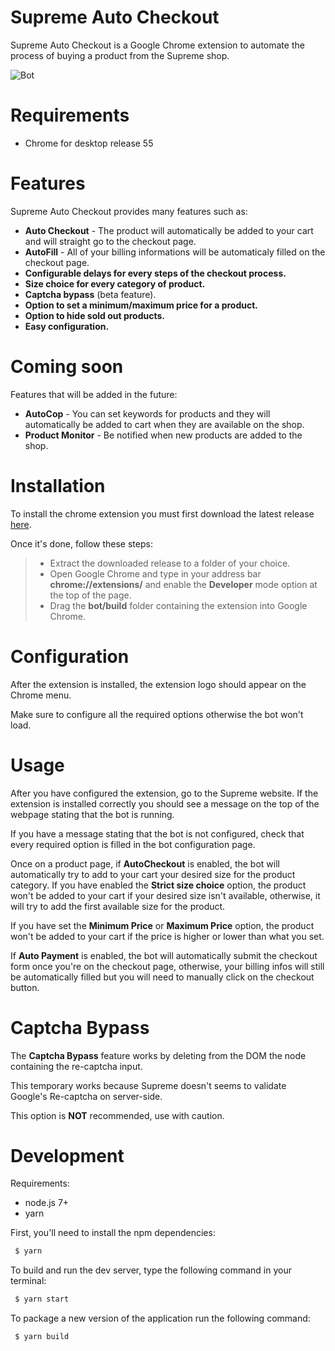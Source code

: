 Supreme Auto Checkout
=====================

Supreme Auto Checkout is a Google Chrome extension to automate the process of buying a product from the Supreme shop.

![Bot](https://github.com/val92130/Supreme-Auto-Checkout/blob/refacto-react/screen-bot.png "Bot")

# Requirements
  - Chrome for desktop release 55

# Features

Supreme Auto Checkout provides many features such as:
  - **Auto Checkout** - The product will automatically be added to your cart and will straight go to the checkout page.
  - **AutoFill** - All of your billing informations will be automaticaly filled on the checkout page.
  - **Configurable delays for every steps of the checkout process.**
  - **Size choice for every category of product.**
  - **Captcha bypass** (beta feature).
  - **Option to set a minimum/maximum price for a product.**
  - **Option to hide sold out products.**
  - **Easy configuration.**
  
# Coming soon
Features that will be added in the future:
  - **AutoCop** - You can set keywords for products and they will automatically be added to cart when they are available on the shop.
  - **Product Monitor** - Be notified when new products are added to the shop.

# Installation

To install the chrome extension you must first download the latest release [here](https://github.com/val92130/Supreme-Auto-Checkout/releases).

Once it's done, follow these steps:
  >- Extract the downloaded release to a folder of your choice.
  >- Open Google Chrome and type in your address bar **chrome://extensions/** and enable the **Developer** mode option at the top of the page.
  >- Drag the **bot/build** folder containing the extension into Google Chrome.

# Configuration

After the extension is installed, the extension logo should appear on the Chrome menu.

Make sure to configure all the required options otherwise the bot won't load.

# Usage

After you have configured the extension, go to the Supreme website. If the extension is installed correctly you should see a message on the top of the webpage stating that the bot is running.

If you have a message stating that the bot is not configured, check that every required option is filled in the bot configuration page.

Once on a product page, if **AutoCheckout** is enabled, the bot will automatically try to add to your cart your desired size for the product category.
If you have enabled the **Strict size choice** option, the product won't be added to your cart if your desired size isn't available, otherwise, it will try to add the first available size for the product.

If you have set the **Minimum Price** or **Maximum Price** option, the product won't be added to your cart if the price is higher or lower than what you set.

If **Auto Payment** is enabled, the bot will automatically submit the checkout form once you're on the checkout page, otherwise, your billing infos will still be automatically filled but you will need to manually click on the checkout button.

# Captcha Bypass

The **Captcha Bypass** feature works by deleting from the DOM the node containing the re-captcha input.

This temporary works because Supreme doesn't seems to validate Google's Re-captcha on server-side.

This option is **NOT** recommended, use with caution.
 
 # Development
 
Requirements:
- node.js 7+
- yarn

First, you'll need to install the npm dependencies:
 ```bash
  $ yarn
 ```
 
To build and run the dev server, type the following command in your terminal:
 ```bash
  $ yarn start
 ```
 
 To package a new version of the application run the following command:
  ```bash
   $ yarn build
  ```
